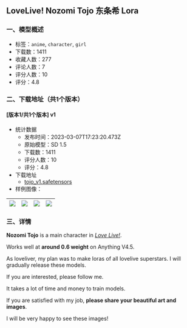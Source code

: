 ## LoveLive! Nozomi Tojo 东条希 Lora
### 一、模型概述

- 标签：`anime`, `character`, `girl`
- 下载数：1411
- 收藏人数：277
- 评论人数：7
- 评分人数：10
- 评分：4.8

### 二、下载地址（共1个版本）

#### [版本1/共1个版本] v1

- 统计数据
  - 发布时间：2023-03-07T17:23:20.473Z
  - 原始模型：SD 1.5
  - 下载数：1411
  - 评分人数：10
  - 评分：4.8
- 下载地址
  - [tojo_v1.safetensors](https://civitai.com/api/download/models/19702)
- 样例图像：

| <img src="https://image.civitai.com/xG1nkqKTMzGDvpLrqFT7WA/b83087cd-01e4-4c6e-af2f-c03e67be4e00/width=450/207370.jpeg" /> | <img src="https://image.civitai.com/xG1nkqKTMzGDvpLrqFT7WA/fdc6d09c-8172-4f1b-6fa8-23c6f08e6a00/width=450/207414.jpeg" /> | <img src="https://image.civitai.com/xG1nkqKTMzGDvpLrqFT7WA/86cde8a7-7528-40de-1963-1278eef5ba00/width=450/207389.jpeg" /> | <img src="https://image.civitai.com/xG1nkqKTMzGDvpLrqFT7WA/b11d77eb-2c5e-4ac4-63b9-d5bbea6b6300/width=450/207413.jpeg" /> |
| ---- | ---- | ---- | ---- |


### 三、详情
<p><strong>Nozomi Tojo</strong> is a main character in <a target="_blank" rel="ugc" href="https://love-live.fandom.com/wiki/Love_Live!"><em>Love Live!</em></a>.</p><p></p><p>Works well at <strong>around 0.6 weight</strong> on Anything V4.5.</p><p></p><p>As loveliver, my plan was to make loras of all lovelive superstars. I will gradually release these models.</p><p>If you are interested, please follow me.</p><p></p><p>It takes a lot of time and money to train models. </p><p>If you are satisfied with my job, <strong>please share your beautiful art and images</strong>. </p><p>I will be very happy to see these images!</p><p></p>